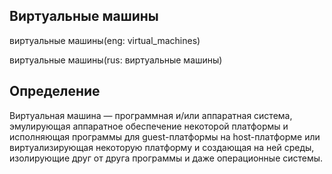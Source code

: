 ## Виртуальные машины
виртуальные машины(eng: virtual_machines) 

виртуальные машины(rus: виртуальные машины)
## Определение
Виртуальная машина — программная и/или аппаратная система, эмулирующая аппаратное обеспечение некоторой платформы и исполняющая программы для guest-платформы на host-платформе или виртуализирующая некоторую платформу и создающая на ней среды, изолирующие друг от друга программы и даже операционные системы.
